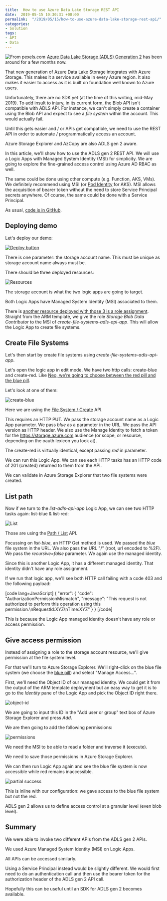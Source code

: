 ```yaml
---
title:  How to use Azure Data Lake Storage REST API
date:  2019-05-15 10:30:31 +00:00
permalink:  "/2019/05/15/how-to-use-azure-data-lake-storage-rest-api/"
categories:
- Solution
tags:
- API
- Data
---
```

<a href="https://www.pexels.com/photo/photo-of-boat-under-cloudy-sky-2123573/"><img style="float:left;padding-right:5px;" title="From pexels.com" src="https://vincentlauzon.files.wordpress.com/2019/05/boat-canoe-clouds-2123573.jpg" /></a>

<a href="https://docs.microsoft.com/en-ca/azure/storage/blobs/data-lake-storage-introduction">Azure Data Lake Storage (ADLS) Generation 2</a> has been around for a few months now.

That new generation of Azure Data Lake Storage integrates with Azure Storage.  This makes it a service available in every Azure region.  It also makes it easier to access as it is built on foundation well known to Azure users.

Unfortunately, there are no SDK yet (at the time of this writing, mid-May 2019).  To add insult to injury, in its current form, the Blob API isn't compatible with ADLS API.  For instance, we can't simply create a container using the Blob API and expect to see a <em>file system</em> within the account.  This would actually fail.

Until this gets easier and / or APIs get compatible, we need to use the REST API in order to automate / programmatically access an account.

Azure Storage Explorer and AzCopy are also ADLS gen 2 aware.

In this article, we'll show how to use the ADLS gen 2 REST API.  We will use a Logic Apps with Managed System Identity (MSI) for simplicity.  We are going to explore the fine-grained access control using Azure AD RBAC as well.

The same could be done using other compute (e.g. Function, AKS, VMs).  We definitely recommend using MSI (or <a href="https://vincentlauzon.com/2019/02/19/azure-ad-pod-identity-in-aks/">Pod Identity</a> for AKS).  MSI allows the acquisition of bearer token without the need to store Service Principal secrets anywhere.  Of course, the same could be done with a Service Principal.

As usual, <a href="https://github.com/vplauzon/storage/tree/master/adls-api">code is in GitHub</a>.

<h2>Deploying demo</h2>

Let's deploy our demo:

<a href="https://portal.azure.com/#create/Microsoft.Template/uri/https%3A%2F%2Fraw.githubusercontent.com%2Fvplauzon%2Fstorage%2Fmaster%2Fadls-api%2Fdeploy.json"><img src="http://azuredeploy.net/deploybutton.png" alt="Deploy button" /></a>

There is one parameter:  the storage account name.  This must be unique as storage account name always must be.

There should be three deployed resources:

<img src="https://vincentlauzon.files.wordpress.com/2019/05/resources.png" alt="Resources" />

The storage account is what the two logic apps are going to target.

Both Logic Apps have Managed System Identity (MSI) associated to them.

There is <a href="https://github.com/vplauzon/storage/blob/master/adls-api/deploy.json#L119">another resource deployed with those 3 is a role assignment</a>.  Straight from the ARM template, we give the role <em>Storage Blob Data Contributor</em> to the MSI of <em>create-file-systems-adls-api-app</em>.  This will allow the Logic App to create file systems.

<h2>Create File Systems</h2>

Let's then start by create file systems using <em>create-file-systems-adls-api-app</em>.

Let's open the logic app in edit mode.  We have two http calls:  create-blue and create-red.  Like <a href="https://en.wikipedia.org/wiki/Red_pill_and_blue_pill#The_Matrix_(1999)">Neo, we're going to choose between the red pill and the blue pill</a>.

Let's look at one of them:

<img src="https://vincentlauzon.files.wordpress.com/2019/05/create-blue.png" alt="create-blue" />

Here we are using the <a href="https://docs.microsoft.com/en-ca/rest/api/storageservices/datalakestoragegen2/filesystem/create">File System / Create</a> API.

This requires an HTTP PUT.  We pass the storage account name as a Logic App parameter.  We pass <em>blue</em> as a parameter in the URL.  We pass the API version as HTTP header.  We also use the Manage Identity to fetch a token for the https://storage.azure.com audience (or scope, or resource, depending on the oauth lexicon you look at).

The create-red is virtually identical, except passing <em>red</em> in parameter.

We can run this Logic App.  We can see each HTTP tasks has an HTTP code of 201 (created) returned to them from the API.

We can validate in Azure Storage Explorer that two file systems were created.

<h2>List path</h2>

Now if we turn to the <em>list-adls-api-app</em> Logic App, we can see two HTTP tasks again:  list-blue &amp; list-red:

<img src="https://vincentlauzon.files.wordpress.com/2019/05/list.png" alt="List" />

Those are using the <a href="https://docs.microsoft.com/en-ca/rest/api/storageservices/datalakestoragegen2/path/list">Path / List</a> API.

Focussing on <em>list-blue</em>, an HTTP Get method is used.  We passed the <em>blue</em> file system in the URL.  We also pass the URL "/" (root, url encoded to %2F).  We pass the <em>recursive=false</em> parameter.  We again use the managed identity.

Since this is another Logic App, it has a different managed identity.  That identity didn't have any role assignment.

If we run that logic app, we'll see both HTTP call failing with a code 403 and the following payload:

[code lang=JavaScript]
{
  &quot;error&quot;: {
    &quot;code&quot;: &quot;AuthorizationPermissionMismatch&quot;,
    &quot;message&quot;: &quot;This request is not authorized to perform this operation using this permission.\nRequestId:XYZ\nTime:XYZ&quot;
  }
}
[/code]

This is because the Logic App managed identity doesn't have any role or access permission.

<h2>Give access permission</h2>

Instead of assigning a role to the storage account resource, we'll give permission at the file system level.

For that we'll turn to Azure Storage Explorer.  We'll right-click on the blue file system (we choose the <a href="//en.wikipedia.org/wiki/Red_pill_and_blue_pill#The_Matrix_(1999))">blue pill</a>) and select "Manage Access...".

First, we'll need the Object ID of our managed identity.  We could get it from the output of the ARM template deployment but an easy way to get it is to go to the <em>Identity</em> pane of the Logic App and pick the Object ID right there.

<img src="https://vincentlauzon.files.wordpress.com/2019/05/object-id.png" alt="object-id" />

We are going to input this ID in the "Add user or group" text box of Azure Storage Explorer and press <em>Add</em>.

We are then going to add the following permissions:

<img src="https://vincentlauzon.files.wordpress.com/2019/05/permissions.png" alt="permissions" />

We need the MSI to be able to read a folder and traverse it (execute).

We need to save those permissions in Azure Storage Explorer.

We can then run Logic App again and see the blue file system is now accessible while red remains inaccessible.

<img src="https://vincentlauzon.files.wordpress.com/2019/05/partial-success.png" alt="partial success" />

This is inline with our configuration:  we gave access to the blue file system but not the red.

ADLS gen 2 allows us to define access control at a granular level (even blob level).

<h2>Summary</h2>

We were able to invoke two different APIs from the ADLS gen 2 APIs.

We used Azure Managed System Identity (MSI) on Logic Apps.

All APIs can be accessed similarly.

Using a Service Principal instead would be slightly different.  We would first need to do an authentication call and then use the bearer token for the authorization header of the ADLS gen 2 API call.

Hopefully this can be useful until an SDK for ADLS gen 2 becomes available.